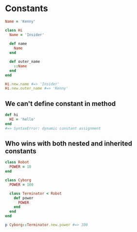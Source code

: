 # Constants

```ruby
Name = 'Kenny'

class Hi
  Name = 'Insider'
  
  def name
    Name
  end

  def outer_name
    ::Name
  end
end

Hi.new.name #=> 'Insider'
Hi.new.outer_name #=> 'Kenny'
```

## We can't define constant in method

```ruby
def hi
  HI = 'hello'
end
#=> SyntaxError: dynamic constant assignment
```

## Who wins with both nested and inherited constants

```ruby
class Robot
  POWER = 10
end

class Cyborg
  POWER = 100

  class Terminator < Robot
    def power
      POWER
    end
  end
end

p Cyborg::Terminator.new.power #=> 100
```

